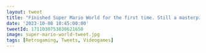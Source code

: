 ```yaml
---
layout: tweet
title: "Finished Super Mario World for the first time. Still a masterpiece in 2023!"
date: '2023-10-08 10:45:00:00'
tweetId: 1711030753830621650
image: super-mario-world-tweet.jpg
tags: [Retrogaming, Tweets, Videogames]
---
```


